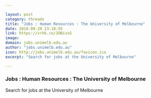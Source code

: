 ```yaml
---

layout: post
category: threads
title: "Jobs : Human Resources : The University of Melbourne"
date: 2018-09-20 23:10:55
link: https://vrhk.co/2OBivsG
image: 
domain: jobs.unimelb.edu.au
author: "jobs.unimelb.edu.au"
icon: http://jobs.unimelb.edu.au/favicon.ico
excerpt: "Search for jobs at the University of Melbourne"

---
```


### Jobs : Human Resources : The University of Melbourne

Search for jobs at the University of Melbourne